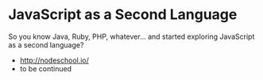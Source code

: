 # JavaScript as a Second Language

So you know Java, Ruby, PHP, whatever... and started exploring JavaScript as a second language?

* http://nodeschool.io/
* to be continued
